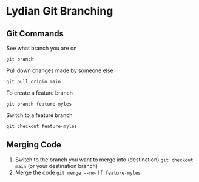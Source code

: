 # Lydian Git Branching

## Git Commands

See what branch you are on

```
git branch
```

Pull down changes made by someone else

```
git pull origin main
```

To create a feature branch

```
git branch feature-myles
```

Switch to a feature branch

```
git checkout feature-myles
```


## Merging Code
1. Switch to the branch you want to merge into (destination)
    `git checkout main` (or your destination branch)
2. Merge the code
    `git merge --no-ff feature-myles`